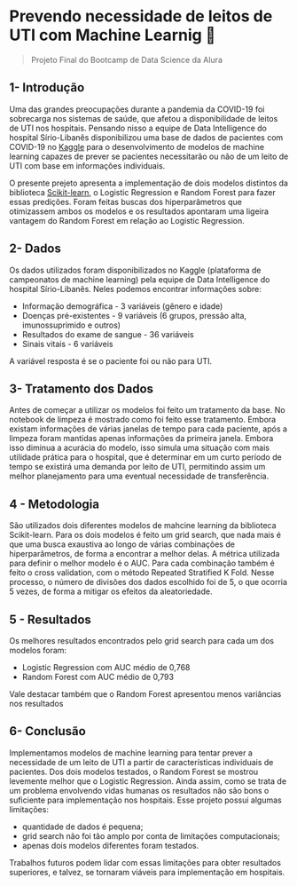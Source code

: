 # Prevendo necessidade de leitos de UTI com Machine Learnig 🏥
> Projeto Final do Bootcamp de Data Science da Alura

## 1- Introdução

Uma das grandes preocupações durante a pandemia da COVID-19 foi sobrecarga nos sistemas de saúde, que afetou a disponibilidade de leitos de UTI nos hospitais. Pensando nisso a equipe de Data Intelligence do hospital Sírio-Libanês disponibilizou uma base de dados de pacientes com COVID-19 no [Kaggle](https://www.kaggle.com/S%C3%ADrio-Libanes/covid19) para o desenvolvimento de modelos de machine learning capazes de prever se pacientes necessitarão ou não de um leito de UTI com base em informações individuais.

O presente prejeto apresenta a implementação de dois modelos distintos da biblioteca [Scikit-learn](https://scikit-learn.org/stable/), o Logistic Regression e Random Forest para fazer essas predições. Foram feitas buscas dos hiperparâmetros que otimizassem ambos os modelos e os resultados apontaram uma ligeira vantagem do Random Forest em relação ao Logistic Regression.

## 2- Dados

Os dados utilizados foram disponibilizados no Kaggle (plataforma de campeonatos de machine learning) pela equipe de Data Intelligence do hospital Sírio-Libanês. Neles podemos encontrar informações sobre:

* Informação demográfica - 3 variáveis (gênero e idade)
* Doenças pré-existentes - 9 variáveis (6 grupos, pressão alta, imunossuprimido e outros)
* Resultados do exame de sangue - 36 variáveis
* Sinais vitais - 6 variáveis

A variável resposta é se o paciente foi ou não para UTI. 

## 3- Tratamento dos Dados

Antes de começar a utilizar os modelos foi feito um tratamento da base. No notebook de limpeza é mostrado como foi feito esse tratamento. Embora existam informações de várias janelas de tempo para cada paciente, após a limpeza foram mantidas apenas informações da primeira janela. Embora isso diminua a acurácia do modelo, isso simula uma situação com mais utilidade prática para o hospital, que é determinar em um curto período de tempo se existirá uma demanda por leito de UTI, permitindo assim um melhor planejamento para uma eventual necessidade de transferência.

## 4 - Metodologia

São utilizados dois diferentes modelos de mahcine learning da biblioteca Scikit-learn. Para os dois modelos é feito um grid search, que nada mais é que uma busca exaustiva ao longo de várias combinações de hiperparâmetros, de forma a encontrar a melhor delas. A métrica utilizada para definir o melhor modelo é o AUC. Para cada combinação também é feito o cross validation, com o método Repeated Stratified K Fold. Nesse processo, o número de divisões dos dados escolhido foi de 5, o que ocorria 5 vezes, de forma a mitigar os efeitos da aleatoriedade.

## 5 - Resultados

Os melhores resultados encontrados pelo grid search para cada um dos modelos foram:

- Logistic Regression com AUC médio de 0,768
- Random Forest com AUC médio de 0,793

Vale destacar também que o Random Forest apresentou menos variâncias nos resultados

## 6- Conclusão

Implementamos modelos de machine learning para tentar prever a necessidade de um leito de UTI a partir de características individuais de pacientes. Dos dois modelos testados, o Random Forest se mostrou levemente melhor que o Logistic Regression. Ainda assim, como se trata de um problema envolvendo vidas humanas os resultados não são bons o suficiente para implementação nos hospitais. Esse projeto possui algumas limitações:

* quantidade de dados é pequena;
* grid search não foi tão amplo por conta de limitações computacionais;
* apenas dois modelos diferentes foram testados.

Trabalhos futuros podem lidar com essas limitações para obter resultados superiores, e talvez, se tornaram viáveis para implementação em hospitais.
